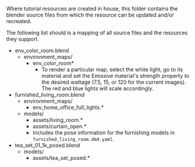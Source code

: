Where tutorial resources are created in house, this folder contains the blender
source files from which the resource can be updated and/or recreated.

The following list should is a mapping of all source files and the resources
they support.

- env_color_room.blend
  - environment_maps/
    - env_color_room*
      - To render a particular map, select the white light, go to its material
        and set the Emissive material's strength property to the desired wattage
        (7.5, 15, or 120 for the current images). The red and blue lights will
        scale accordingly.
- furnished_living_room.blend
  - environment_maps/
    - env_home_office_full_lights.*
  - models/
    - assets/living_room.*
    - assets/curtain_open.*
    - Includes the pose information for the furnishing models in
      `furnished_living_room.dmd.yaml`.
- tea_set_01_1k_posed.blend
  - models/
    - assets/tea_set_posed.*
